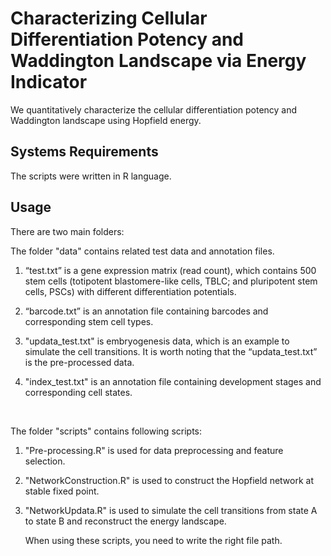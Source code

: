 # Characterizing Cellular Differentiation Potency and Waddington Landscape via Energy Indicator

We quantitatively characterize the cellular differentiation potency and Waddington landscape using Hopfield energy.

 

## Systems Requirements

 

The scripts were written in R language.

##  

## Usage

 

There are two main folders:

 

The folder "data" contains related test data and annotation files.

1. “test.txt” is a gene expression matrix (read count), which contains 500 stem cells (totipotent blastomere-like cells, TBLC; and pluripotent stem cells, PSCs) with different differentiation potentials.


2. “barcode.txt” is an annotation file containing barcodes and corresponding stem cell types.


3. "updata_test.txt" is embryogenesis data, which is an example to simulate the cell transitions. It is worth noting that the “updata_test.txt” is the pre-processed data.


4. "index_test.txt" is an annotation file containing development stages and corresponding cell states.

   ​

The folder "scripts" contains following scripts: 

1. "Pre-processing.R" is used for data preprocessing and feature selection.

2. "NetworkConstruction.R" is used to construct the Hopfield network at stable fixed point.

3. "NetworkUpdata.R" is used to simulate the cell transitions from state A to state B and reconstruct the energy landscape.

   When using these scripts, you need to write the right file path.


